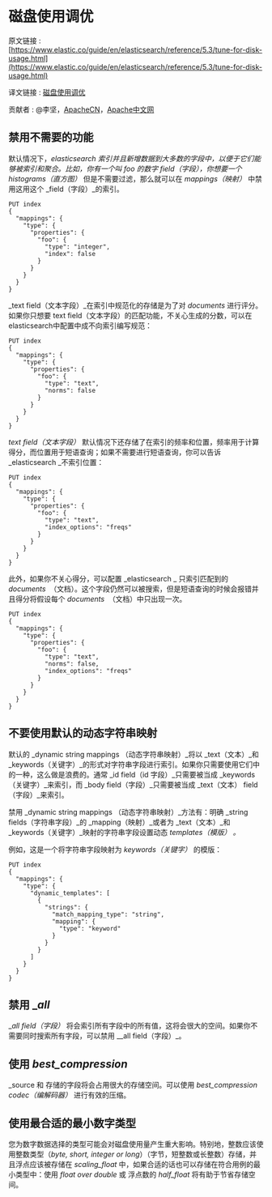 # 磁盘使用调优

原文链接 : [https://www.elastic.co/guide/en/elasticsearch/reference/5.3/tune-for-disk-usage.html](https://www.elastic.co/guide/en/elasticsearch/reference/5.3/tune-for-disk-usage.html)

译文链接 : [磁盘使用调优](/pages/viewpage.action?pageId=9405601)

贡献者 : @李坚，[ApacheCN](/display/~apachecn)，[Apache中文网](/display/~apachechina)

## 禁用不需要的功能

默认情况下，_elasticsearch _索引并且新增数据到大多数的字段中，以便于它们能够被索引和聚合。比如，你有一个叫 _foo_ 的数字 _field（字段）_，你想要一个 _histograms__（直方图）_ 但是不需要过滤，那么就可以在 _mappings（映射）_ 中禁用这用这个 _field（字段）_的索引。

```
PUT index
{
  "mappings": {
    "type": {
      "properties": {
        "foo": {
          "type": "integer",
          "index": false
        }
      }
    }
  }
}
```

_text field（文本字段）_在索引中规范化的存储是为了对 _documents_ 进行评分。如果你只想要 text field（文本字段）的匹配功能，不关心生成的分数，可以在 elasticsearch中配置中成不向索引编写规范：

```
PUT index
{
  "mappings": {
    "type": {
      "properties": {
        "foo": {
          "type": "text",
          "norms": false
        }
      }
    }
  }
}
```

_text field（文本字段）_ 默认情况下还存储了在索引的频率和位置，频率用于计算得分，而位置用于短语查询；如果不需要进行短语查询，你可以告诉 _elasticsearch _不索引位置：

```
PUT index
{
  "mappings": {
    "type": {
      "properties": {
        "foo": {
          "type": "text",
          "index_options": "freqs"
        }
      }
    }
  }
}
```

此外，如果你不关心得分，可以配置 _elasticsearch _ 只索引匹配到的 _documents_  （文档）。这个字段仍然可以被搜索，但是短语查询的时候会报错并且得分将假设每个 _documents_  （文档）中只出现一次。

```
PUT index
{
  "mappings": {
    "type": {
      "properties": {
        "foo": {
          "type": "text",
          "norms": false,
          "index_options": "freqs"
        }
      }
    }
  }
}
```

## 不要使用默认的动态字符串映射

默认的 _dynamic string mappings （动态字符串映射）_将以 _text（文本）_和 _keywords（关键字）_的形式对字符串字段进行索引。如果你只需要使用它们中的一种，这么做是浪费的。通常 _id field（id 字段）_只需要被当成 _keywords（关键字）_来索引，而 _body field（字段）_只需要被当成 _text（文本） field（字段）_来索引。

禁用 _dynamic string mappings （动态字符串映射）_方法有：明确 _string fields（字符串字段）_的 _mapping（映射）_或者为 _text（文本）_和 _keywords（关键字）_映射的字符串字段设置动态 _templates（模版） 。_

例如，这是一个将字符串字段映射为 _keywords（关键字）_ 的模版：

```
PUT index
{
  "mappings": {
    "type": {
      "dynamic_templates": [
        {
          "strings": {
            "match_mapping_type": "string",
            "mapping": {
              "type": "keyword"
            }
          }
        }
      ]
    }
  }
}
```

## 禁用 __all_

__all field（字段）_ 将会索引所有字段中的所有值，这将会很大的空间。如果你不需要同时搜索所有字段，可以禁用 __all field（字段）_。

## 使用 _best_compression_

_source 和 存储的字段将会占用很大的存储空间。可以使用 _best_compression  codec（编解码器）_ 进行有效的压缩。

## 使用最合适的最小数字类型

您为数字数据选择的类型可能会对磁盘使用量产生重大影响。特别地，整数应该使用整数类型（_byte, short, integer or long_）（字节，短整数或长整数）存储，并且浮点应该被存储在 _scaling_float_ 中，如果合适的话也可以存储在符合用例的最小类型中：使用 _float over double_ 或 浮点数的 _half_float_ 将有助于节省存储空间。